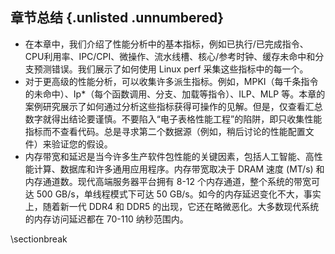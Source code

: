 
## 章节总结 {.unlisted .unnumbered}

* 在本章中，我们介绍了性能分析中的基本指标，例如已执行/已完成指令、CPU利用率、IPC/CPI、微操作、流水线槽、核心/参考时钟、缓存未命中和分支预测错误。我们展示了如何使用 Linux perf 采集这些指标中的每一个。
* 对于更高级的性能分析，可以收集许多派生指标。例如，MPKI（每千条指令的未命中）、Ip*（每个函数调用、分支、加载等指令）、ILP、MLP 等。本章的案例研究展示了如何通过分析这些指标获得可操作的见解。但是，仅查看汇总数字就得出结论要谨慎。不要陷入“电子表格性能工程”的陷阱，即只收集性能指标而不查看代码。总是寻求第二个数据源（例如，稍后讨论的性能配置文件）来验证您的假设。
* 内存带宽和延迟是当今许多生产软件包性能的关键因素，包括人工智能、高性能计算、数据库和许多通用应用程序。内存带宽取决于 DRAM 速度 (MT/s) 和内存通道数。现代高端服务器平台拥有 8-12 个内存通道，整个系统的带宽可达 500 GB/s，单线程模式下可达 50 GB/s。如今的内存延迟变化不大，事实上，随着新一代 DDR4 和 DDR5 的出现，它还在略微恶化。大多数现代系统的内存访问延迟都在 70-110 纳秒范围内。

\sectionbreak



